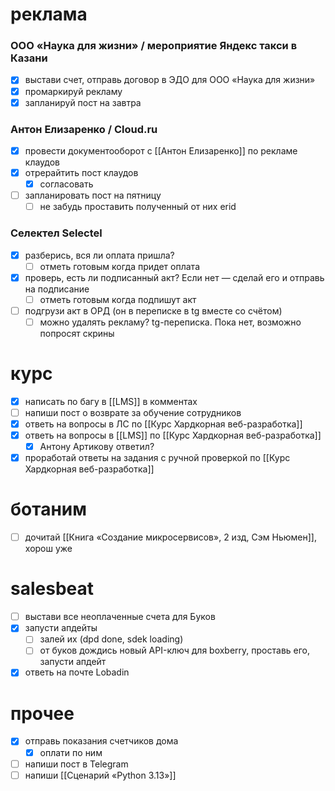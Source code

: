 # реклама
### ООО «Наука для жизни» / мероприятие Яндекс такси в Казани
- [x] выстави счет, отправь договор в ЭДО для ООО «Наука для жизни»
- [x] промаркируй рекламу
- [x] запланируй пост на завтра
### Антон Елизаренко / Cloud.ru 
- [x] провести документооборот с [[Антон Елизаренко]] по рекламе клаудов
- [x] отрерайтить пост клаудов
	- [x] согласовать
- [ ] запланировать пост на пятницу
	- [ ] не забудь проставить полученный от них erid
### Селектел Selectel
- [x] разберись, вся ли оплата пришла?
	- [ ] отметь готовым когда придет оплата
- [x] проверь, есть ли подписанный акт? Если нет — сделай его и отправь на подписание
	- [ ] отметь готовым когда подпишут акт
- [ ] подгрузи акт в ОРД (он в переписке в tg вместе со счётом)
	- [ ] можно удалять рекламу? tg-переписка. Пока нет, возможно попросят скрины
# курс
- [x] написать по багу в [[LMS]] в комментах
- [ ] напиши пост о возврате за обучение сотрудников
- [x] ответь на вопросы в ЛС по [[Курс Хардкорная веб-разработка]]
- [x] ответь на вопросы в [[LMS]] по [[Курс Хардкорная веб-разработка]]
	- [x] Антону Артикову ответил?
- [x] проработай ответы на задания с ручной проверкой по [[Курс Хардкорная веб-разработка]]
# ботаним
- [ ] дочитай [[Книга «Создание микросервисов», 2 изд, Сэм Ньюмен]], хорош уже
# salesbeat
- [ ] выстави все неоплаченные счета для Буков
- [x] запусти апдейты
	- [ ] залей их (dpd done, sdek loading)
	- [ ] от буков дождись новый API-ключ для boxberry, проставь его, запусти апдейт
- [x] ответь на почте Lobadin
# прочее
- [x] отправь показания счетчиков дома
	- [x] оплати по ним
- [ ] напиши пост в Telegram
- [ ] напиши [[Сценарий «Python 3.13»]]